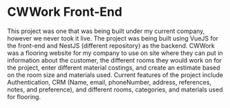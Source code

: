 # CWWork Front-End

This project was one that was being built under my current company, however we never took it live. The project was being built using VueJS for the front-end and NestJS (different repository) as the backend. CWWork was a flooring website for my company to use on site where they can put in information about the customer, the different rooms they would work on for the project, enter different material costings, and create an estimate based on the room size and materials used. Current features of the project include Authentication, CRM (Name, email, phoneNumber, address, references, notes, and preference), and different rooms, categories, and materials used for flooring. 

